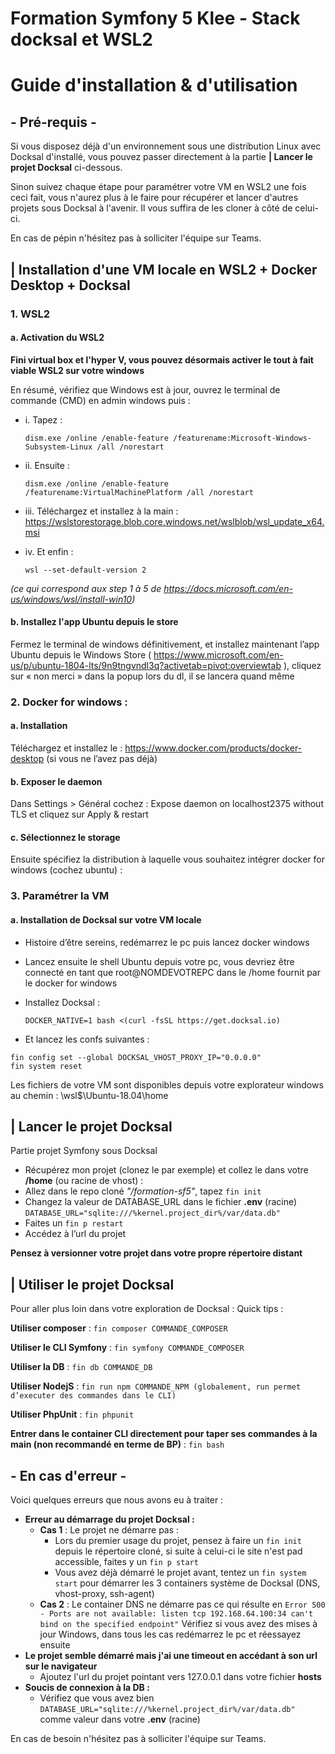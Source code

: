 # Formation Symfony 5 Klee - Stack docksal et WSL2

# Guide d'installation & d'utilisation

## - Pré-requis -

Si vous disposez déjà d'un environnement sous une distribution Linux avec Docksal d'installé, vous pouvez passer directement à la partie **| Lancer le projet Docksal** ci-dessous.

Sinon suivez chaque étape pour paramétrer votre VM en WSL2 une fois ceci fait, vous n'aurez plus à le faire pour récupérer et lancer d'autres projets sous Docksal à l'avenir. Il vous suffira de les cloner à côté de celui-ci.

En cas de pépin n'hésitez pas à solliciter l'équipe sur Teams.

## | Installation d'une VM locale en WSL2 + Docker Desktop + Docksal

### 1. WSL2
#### a.	Activation du WSL2
**Fini virtual box et l'hyper V, vous pouvez désormais activer le tout à fait viable WSL2 sur votre windows**

En résumé, vérifiez que Windows est à jour, ouvrez le terminal de commande (CMD) en admin windows puis :
* i.	Tapez :

  ``dism.exe /online /enable-feature /featurename:Microsoft-Windows-Subsystem-Linux /all /norestart``
* ii.	Ensuite :

  ``dism.exe /online /enable-feature /featurename:VirtualMachinePlatform /all /norestart``
* iii.	Téléchargez et installez à la main :
  https://wslstorestorage.blob.core.windows.net/wslblob/wsl_update_x64.msi

* iv.	Et enfin :

  ``wsl --set-default-version 2``

*(ce qui correspond aux step 1 à 5 de https://docs.microsoft.com/en-us/windows/wsl/install-win10)*

#### b.	Installez l'app Ubuntu depuis le store
Fermez le terminal de windows définitivement, et installez maintenant l’app Ubuntu depuis le Windows Store ( https://www.microsoft.com/en-us/p/ubuntu-1804-lts/9n9tngvndl3q?activetab=pivot:overviewtab ), cliquez sur « non merci » dans la popup lors du dl, il se lancera quand même

### 2.	Docker for windows :
#### a.	Installation
Téléchargez et installez le : https://www.docker.com/products/docker-desktop (si vous ne l’avez pas déjà)

#### b. Exposer le daemon
Dans Settings > Général cochez : Expose daemon on localhost2375 without TLS et cliquez sur Apply & restart

#### c. Sélectionnez le storage
Ensuite spécifiez la distribution à laquelle vous souhaitez intégrer docker for windows (cochez ubuntu) :

### 3.	Paramétrer la VM

#### a. Installation de Docksal sur votre VM locale
* Histoire d’être sereins, redémarrez le pc puis lancez docker windows
* Lancez ensuite le shell Ubuntu depuis votre pc, vous devriez être connecté en tant que root@NOMDEVOTREPC dans le /home fournit par le docker for windows
* Installez Docksal :

  ``DOCKER_NATIVE=1 bash <(curl -fsSL https://get.docksal.io)``

* Et lancez les confs suivantes :
```
fin config set --global DOCKSAL_VHOST_PROXY_IP="0.0.0.0"
fin system reset
```

Les fichiers de votre VM sont disponibles depuis votre explorateur windows au chemin : \\wsl$\Ubuntu-18.04\home

## | Lancer le projet Docksal
Partie projet Symfony sous Docksal
- Récupérez mon projet (clonez le par exemple) et collez le dans votre **/home** (ou racine de vhost) :
- Allez dans le repo cloné *"/formation-sf5"*, tapez ``fin init``
- Changez la valeur de DATABASE_URL dans le fichier **.env** (racine) ``DATABASE_URL="sqlite:///%kernel.project_dir%/var/data.db"``
- Faites un ``fin p restart``
- Accédez à l’url du projet


**Pensez à versionner votre projet dans votre propre répertoire distant**

## | Utiliser le projet Docksal

Pour aller plus loin dans votre exploration de Docksal :
Quick tips :

**Utiliser composer** : ```fin composer COMMANDE_COMPOSER```

**Utiliser le CLI Symfony** : ```fin symfony COMMANDE_COMPOSER```

**Utiliser la DB** : ```fin db COMMANDE_DB```

**Utiliser NodejS** : ```fin run npm COMMANDE_NPM (globalement, run permet d’executer des commandes dans le CLI)```

**Utiliser PhpUnit** : ```fin phpunit```

**Entrer dans le container CLI directement pour taper ses commandes à la main (non recommandé en terme de BP)** : ```fin bash```

## - En cas d'erreur -

Voici quelques erreurs que nous avons eu à traiter :

* **Erreur au démarrage du projet Docksal :**
  * **Cas 1** : Le projet ne démarre pas :
    * Lors du premier usage du projet, pensez à faire un ``fin init`` depuis le répertoire cloné, si suite à celui-ci le site n'est pad accessible, faites y un ``fin p start``
    * Vous avez déjà démarré le projet avant, tentez un ``fin system start`` pour démarrer les 3 containers système de Docksal (DNS, vhost-proxy, ssh-agent)
  * **Cas 2** : Le container DNS ne démarre pas ce qui résulte en ``Error 500 - Ports are not available: listen tcp 192.168.64.100:34 can't bind on the specified endpoint"``
    Vérifiez si vous avez des mises à jour Windows, dans tous les cas redémarrez le pc et réessayez ensuite
* **Le projet semble démarré mais j'ai une timeout en accédant à son url sur le navigateur**
  * Ajoutez l'url du projet pointant vers 127.0.0.1 dans votre fichier **hosts**
* **Soucis de connexion à la DB :**
  * Vérifiez que vous avez bien ``DATABASE_URL="sqlite:///%kernel.project_dir%/var/data.db"`` comme valeur dans votre **.env** (racine)

En cas de besoin n'hésitez pas à solliciter l'équipe sur Teams.